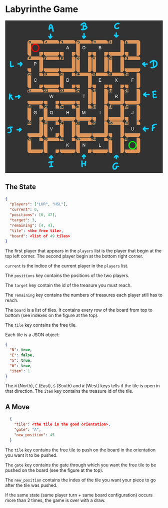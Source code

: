 # Labyrinthe Game

![alt text](./image.jpg)

## The State

```json
{
  "players": ["LUR", "HSL"],
  "current": 0,
  "positions": [6, 47],
  "target": 3,
  "remaining": [4, 4],
  "tile": <the free tile>,
  "board": <list of 49 tiles>
}
```

The first player that appears in the `players` list is the player that begin at the top left corner. The second player begin at the bottom right corner.

`current` is the indice of the current player in the `players` list.

The `positions` key contains the positions of the two players.

The `target` key contain the id of the treasure you must reach.

The `remaining` key contains the numbers of treasures each player still has to reach.

The `board` is a list of tiles. It contains every row of the board from top to bottom (see indexes on the figure at the top).

The `tile` key contains the free tile.

Each tile is a JSON object: 

```json
{
  "N": true,
  "E": false,
  "S": true,
  "W": true,
  "item": 1
}
```

The `N` (North), `E` (East), `S` (South) and `W` (West) keys tells if the tile is open in that direction. The `item` key contains the treasure id of the tile.

## A Move

```json
  {
    "tile": <the tile in the good orientation>,
    "gate": "A",
    "new_position": 45
  }
```

The `tile` key contains the free tile to push on the board in the orientation you want it to be pushed.

The `gate` key contains the gate through which you want the free tile to be pushed on the board (see the figure at the top).

The `new_position` contains the index of the tile you want your piece to go after the tile was pushed.

If the same state (same player turn + same board configuration) occurs more than 2 times, the game is over with a draw.
